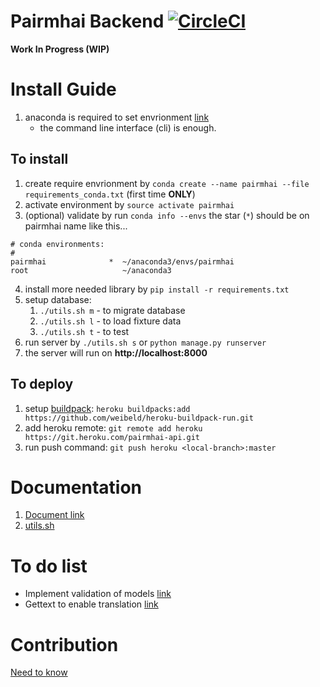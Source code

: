 # Pairmhai Backend [![CircleCI](https://img.shields.io/circleci/project/github/PairMhai/Backend/dev.svg?style=flat-square)](https://circleci.com/gh/PairMhai/Backend)
**Work In Progress (WIP)**

# Install Guide
1. anaconda is required to set envrionment [link](https://www.anaconda.com/download/)
    - the command line interface (cli) is enough.

## To install
1. create require envrionment by `conda create --name pairmhai --file requirements_conda.txt` (first time **ONLY**)
2. activate environment by `source activate pairmhai`
3. (optional) validate by run `conda info --envs` the star (`*`) should be on pairmhai name like this...
```
# conda environments:
#
pairmhai              *  ~/anaconda3/envs/pairmhai
root                     ~/anaconda3
```
4. install more needed library by `pip install -r requirements.txt`
5. setup database:
    1. `./utils.sh m` - to migrate database
    2. `./utils.sh l` - to load fixture data
    3. `./utils.sh t` - to test
6. run server by `./utils.sh s` or `python manage.py runserver`
7. the server will run on **http://localhost:8000**

## To deploy
1. setup [buildpack](https://github.com/weibeld/heroku-buildpack-run): `heroku buildpacks:add https://github.com/weibeld/heroku-buildpack-run.git`
2. add heroku remote: `git remote add heroku https://git.heroku.com/pairmhai-api.git`
3. run push command: `git push heroku <local-branch>:master`

# Documentation
1. [Document link](doc/README.md)
2. [utils.sh](doc/utils.md)

# To do list
- Implement validation of models  [link](https://docs.djangoproject.com/en/dev/ref/validators/#regexvalidator)
- Gettext to enable translation [link](https://docs.python.org/3/library/gettext.html)

# Contribution
[Need to know](doc/contributions/README.md)
